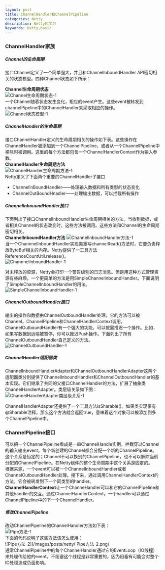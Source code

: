 ```yaml
---
layout: post
title: ChannelHandler和ChannelPipeline
categories: Netty
description: Netty的学习
keywords: Netty,basic
---
```


### ChannelHandler家族
##### Channel的生命周期
接口Channel定义了一个简单强大，并且和ChannelInboundHandler API密切相关的状态模型。四种Channel状态如下所示：

**Channel生命周期状态**  
![Channel生命周期状态-1](/images/posts/netty/Channel生命周期状态.png)   
一个Channel随着状态发生变化，相应的event产生。这些event被转发到channelPipeline中的ChannelHandler来采取相应的操作。  
![Channel状态模型-1](/images/posts/netty/Channel状态模型.png)   

##### ChannelHandler的生命周期
接口ChannelHandler定义的生命周期相关的操作如下表。这些操作在ChannelHandler被添加到一个ChannelPipeline，或者从一个ChannelPipeline中移除时被调用。这里的每个方法都包含一个ChannelHandlerContext作为输入参数。  
**ChannelHandler生命周期方法**  
![ChannelHandler生命周期方法-1](/images/posts/netty/ChannelHandler生命周期方法.png )  
Netty定义了下面两个重要的ChannelHandler子接口  

* ChannelInBoundHandler——处理输入数据和所有类型的状态变化  
* ChannelOutBoundHnadler——处理输出数据，可以拦截所有操作  

##### ChannelInbouundHandler接口
下面列出了接口ChannelInboundHandler生命周期相关的方法。当收到数据，或者相关Channel的状态改变时，这些方法被调用。这些方法和Channel的生命周期密切相关。  
**ChannelInboundHandler方法** 
![ChannelInboundHandler方法-1](/images/posts/netty/ChannelInboundHandler方法.png)   
当一个ChannnelInboundHandler实现类重写channelRead()方法时，它要负责释放ByteBuf相关的内存。Netty提供了一工具方法ReferenceCountUtil.release()。  
![ChannnelInboundHandler-1](/images/posts/netty/ChannnelInboundHandler.png)  
   
对未释放的资源，Netty会打印一个警告级别的日志消息。但是用这种方式管理资源有些麻烦。一个更简单的方法是用SimpleChannelInboundHandler。下面说明了SimpleChannelInboundHandler的用法。  
![SimpleChannelInboundHandler-1](/images/posts/netty/SimpleChannelInboundHandler.png)  
##### ChannelOutboundHandler接口
输出的操作和数据由ChannelOutboundHandler处理。它的方法可以被Channel，ChannelPipeline和ChannelHandlerContext调用。
ChannelOutboundHandler有一个强大的功能，可以按需推迟一个操作。比如，如果写数据到远端被暂停，你可以推迟Push操作。下面列出了所有ChannelOutboundHandler自己定义的方法。  
![ChannelOutboundHandler-1](/images/posts/netty/ChannelOutboundHandler.png)  
##### ChannelHandler适配器类
ChannelInboundHandlerAdapter和ChannelOutboundHandlerAdapter这两个适配器类分别提供了ChannelInboundHandler和ChannelOutboundHandler的基本实现。它们继承了共同的父接口ChannelHandler的方法，扩展了抽象类ChannelHandlerAdapter。类层级关系如下图：  
![ChannelHandlerAdapter类层级关系-1](/images/posts/netty/ChannelHandlerAdapter类层级关系.png)  

ChannelHandlerAdapter还提供了一个工具方法isSharable()。如果类实现带有@Sharable注释，那么这个方法就会返回true，意味着这个对象可以被添加到多个ChannelPipeline中。
### ChannelPipeline接口
可以把一个ChannelPipeline看成是一串ChannelHandle实例，拦截穿过Channel的输入输出event。每个新创建的Channel都会分配一个新的ChannelPipeline。这个关系是恒定的；Channel不可以换别的ChannelPipeline，也不可以解除当前分配的ChannelPipeline。在Netty组件的整个生命周期中这个关系是固定的。  
根据来源，一个event可以被一个ChannelInboundHandler或者ChannelOutboundHandler处理。接下来，通过调用ChannelHandlerContext的方法，它会被转发到下一个同类型的handler。  
**ChannelHandlerContext**让一个ChanneHandler可以和它的ChannelPipeline和其他handler的交互。通过ChannelHandlerContext，一个handler可以通过ChannelPipeline中的下一个ChannelHandler。 
##### 修改ChannelPipeline
改动ChannelPipeline的ChannelHandler方法如下表：  
![Pipe方法-1](/images/posts/netty/Pipe方法.png)  
下面的代码说明了这些方法该怎么使用：  
![Pipe方法-2](/images/posts/netty/ Pipe方法-2.png)  
通常ChannelPipeline中的每个ChannelHandler通过它的EventLoop（IO线程）来处理传给他的event。不阻塞这个线程是非常重要的，因为阻塞有可能会对整个IO处理造成负面影响。  


